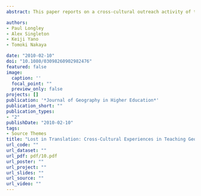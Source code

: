 ```yaml
---
abstract: This paper reports on a cross-cultural outreach activity of the current UK ‘Spatial Literacy in Teaching’ (SPLINT) Centre of Excellence in Teaching and Learning (CETL), a past UK Economic and Social Research Council (ESRC) grant, and shared interests in family names between Japanese and UK academics. It describes a pedagogic programme developed for Japanese postgraduates and advanced undergraduates that entailed quantitative and qualitative analysis of the spatial distributions of Japanese family names. The authors describe some specific semantic, procedural and theoretical issues and, more generally, suggest how names analysis provides a common framework for engaging student interest in GIS.

authors:
- Paul Longley
- Alex Singleton
- Keiji Yano
- Tomoki Nakaya

date: "2010-02-10"
doi: "10.1080/03098260902982476"
featured: false
image:
  caption: ''
  focal_point: ""
  preview_only: false
projects: []
publication: '*Journal of Geography in Higher Education*'
publication_short: ""
publication_types:
- "2"
publishDate: "2010-02-10"
tags:
- Source Themes
title: "Lost in Translation: Cross-Cultural Experiences in Teaching Geo-Genealogy"
url_code: ""
url_dataset: ""
url_pdf: pdf/10.pdf
url_poster: ""
url_project: ""
url_slides: ""
url_source: ""
url_video: ""
---
```


